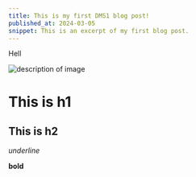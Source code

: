 ```yaml
---
title: This is my first DMS1 blog post!
published_at: 2024-03-05
snippet: This is an excerpt of my first blog post.
---
```


Hell

![description of image](/w01/01.jpg)

# This is h1

## This is h2

_underline_

**bold**
